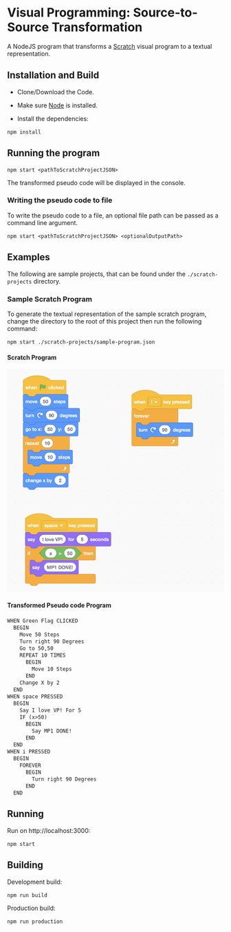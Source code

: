 # Visual Programming: Source-to-Source Transformation

A NodeJS program that transforms a [Scratch](https://scratch.mit.edu/) visual program to a textual representation.

## Installation and Build

* Clone/Download the Code.
* Make sure [Node](https://nodejs.org/en/) is installed.

* Install the dependencies:
```node
npm install
```

## Running the program
```
npm start <pathToScratchProjectJSON>
```
The transformed pseudo code will be displayed in the console.

### Writing the pseudo code to file
To write the pseudo code to a file, an optional file path can be passed as a command line argument.
```
npm start <pathToScratchProjectJSON> <optionalOutputPath>
```
## Examples

The following are sample projects, that can be found under the `./scratch-projects` directory.

### Sample Scratch Program

To generate the textual representation of the sample scratch program, change the directory to the root of this project then run the following command:
```
npm start ./scratch-projects/sample-program.json
```

#### Scratch Program
![Sample Scratch Program](./scratch-projects/images/sample-project.png)

#### Transformed Pseudo code Program
```
WHEN Green Flag CLICKED
  BEGIN
    Move 50 Steps
    Turn right 90 Degrees
    Go to 50,50
    REPEAT 10 TIMES
      BEGIN
        Move 10 Steps
      END
    Change X by 2
  END
WHEN space PRESSED
  BEGIN
    Say I love VP! For 5
    IF (x>50)
      BEGIN
        Say MP1 DONE!
      END
  END
WHEN i PRESSED
  BEGIN
    FOREVER
      BEGIN
        Turn right 90 Degrees
      END
  END
```

## Running

Run on http://localhost:3000:
```
npm start
```

## Building

Development build:
```
npm run build
```

Production build:
```
npm run production
```
